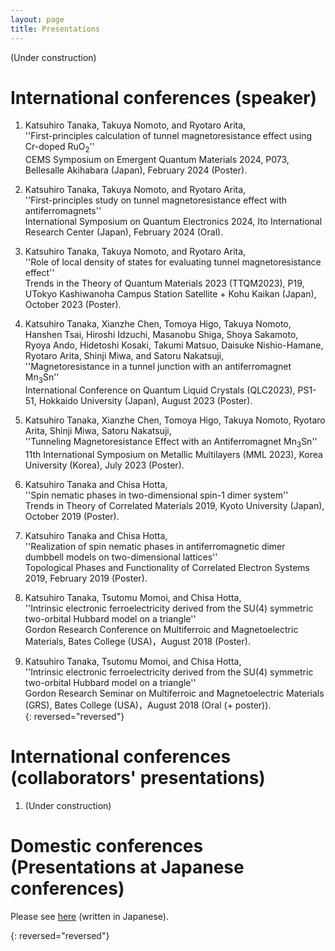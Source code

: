 ```yaml
---
layout: page
title: Presentations
---
```


(Under construction)

# International conferences (speaker)   

1. Katsuhiro Tanaka, Takuya Nomoto, and Ryotaro Arita,     
  ''First-principles calculation of tunnel magnetoresistance effect using Cr-doped RuO<sub>2</sub>''    
  CEMS Symposium on Emergent Quantum Materials 2024, P073, Bellesalle Akihabara (Japan), February 2024 (Poster).   

1. Katsuhiro Tanaka, Takuya Nomoto, and Ryotaro Arita,    
  ''First-principles study on tunnel magnetoresistance effect with antiferromagnets''    
  International Symposium on Quantum Electronics 2024, Ito International Research Center (Japan), February 2024 (Oral).     

1. Katsuhiro Tanaka, Takuya Nomoto, and Ryotaro Arita,    
  ''Role of local density of states for evaluating tunnel magnetoresistance effect''    
  Trends in the Theory of Quantum Materials 2023 (TTQM2023), P19, UTokyo Kashiwanoha Campus Station Satellite + Kohu Kaikan (Japan), October 2023 (Poster).   

1. Katsuhiro Tanaka, Xianzhe Chen, Tomoya Higo, Takuya Nomoto, Hanshen Tsai, Hiroshi Idzuchi, Masanobu Shiga, Shoya Sakamoto, Ryoya Ando, Hidetoshi Kosaki, Takumi Matsuo, Daisuke Nishio-Hamane, Ryotaro Arita, Shinji Miwa, and Satoru Nakatsuji,  
  ''Magnetoresistance in a tunnel junction with an antiferromagnet Mn<sub>3</sub>Sn''  
  International Conference on Quantum Liquid Crystals (QLC2023), PS1-51, Hokkaido University (Japan), August 2023 (Poster).  

1. Katsuhiro Tanaka, Xianzhe Chen, Tomoya Higo, Takuya Nomoto, Ryotaro Arita, Shinji Miwa, Satoru Nakatsuji,  
  ''Tunneling Magnetoresistance Effect with an Antiferromagnet Mn<sub>3</sub>Sn''   
  11th International Symposium on Metallic Multilayers (MML 2023), Korea University (Korea), July 2023 (Poster).  

1. Katsuhiro Tanaka and Chisa Hotta,  
   ''Spin nematic phases in two-dimensional spin-1 dimer system''    
   Trends in Theory of Correlated Materials 2019, Kyoto University (Japan), October 2019 (Poster).   

1. Katsuhiro Tanaka and Chisa Hotta,   
   ''Realization of spin nematic phases in antiferromagnetic dimer dumbbell models on two-dimensional lattices''   
   Topological Phases and Functionality of Correlated Electron Systems 2019, February 2019 (Poster).   

1. Katsuhiro Tanaka, Tsutomu Momoi, and Chisa Hotta,   
   ''Intrinsic electronic ferroelectricity derived from the SU(4) symmetric two-orbital Hubbard model on a triangle''   
   Gordon Research Conference on Multiferroic and Magnetoelectric Materials, Bates College (USA)，August 2018 (Poster).   

1. Katsuhiro Tanaka, Tsutomu Momoi, and Chisa Hotta,   
   ''Intrinsic electronic ferroelectricity derived from the SU(4) symmetric two-orbital Hubbard model on a triangle''   
   Gordon Research Seminar on Multiferroic and Magnetoelectric Materials (GRS), Bates College (USA)，August 2018 (Oral (+ poster)).   
{: reversed="reversed"}

# International conferences (collaborators' presentations)   

1. (Under construction)   

# Domestic conferences (Presentations at Japanese conferences)   
  Please see [here](/ja/presentations_j.html) (written in Japanese).  

{: reversed="reversed"}
